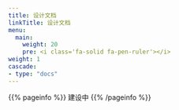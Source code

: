 ```yaml
---
title: 设计文档
linkTitle: 设计文档
menu:
  main:
    weight: 20
    pre: <i class='fa-solid fa-pen-ruler'></i>
weight: 1
cascade:
- type: "docs"
---
```


{{% pageinfo %}}
建设中
{{% /pageinfo %}}

